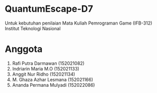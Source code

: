 # QuantumEscape-D7
Untuk kebutuhan penilaian Mata Kuliah Pemrograman Game (IFB-312) Institut Teknologi Nasional

# Anggota
1. Rafi Putra Darmawan (152021082) 
2. Indriarin Maria M.O (152021133)  
3. Anggit Nur Ridho (152021134)   
4. M. Ghaza Azhar Lesmana (152021166) 
5. Ananda Permana Mulyadi (152022086) 
